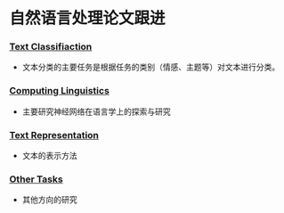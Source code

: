 # 自然语言处理论文跟进

### [Text Classifiaction](https://github.com/PaperCommunity/Natural-Language-Processing/tree/master/Text%20classification)
- 文本分类的主要任务是根据任务的类别（情感、主题等）对文本进行分类。
### [Computing Linguistics](https://github.com/PaperCommunity/Natural-Language-Processing/tree/master/Computing%20Linguistics)
- 主要研究神经网络在语言学上的探索与研究
### [Text Representation](https://github.com/PaperCommunity/Natural-Language-Processing/tree/master/Text%20Representation)
- 文本的表示方法
### [Other Tasks](https://github.com/PaperCommunity/Natural-Language-Processing/tree/master/Other%20Tasks)
- 其他方向的研究
